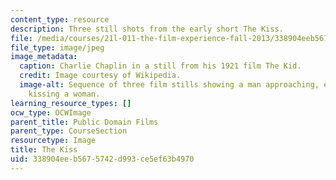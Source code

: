 ```yaml
---
content_type: resource
description: Three still shots from the early short The Kiss.
file: /media/courses/21l-011-the-film-experience-fall-2013/338904eeb5675742d993ce5ef63b4970_kiss.jpg
file_type: image/jpeg
image_metadata:
  caption: Charlie Chaplin in a still from his 1921 film The Kid.
  credit: Image courtesy of Wikipedia.
  image-alt: Sequence of three film stills showing a man approaching, embracing and
    kissing a woman.
learning_resource_types: []
ocw_type: OCWImage
parent_title: Public Domain Films
parent_type: CourseSection
resourcetype: Image
title: The Kiss
uid: 338904ee-b567-5742-d993-ce5ef63b4970
---
```

